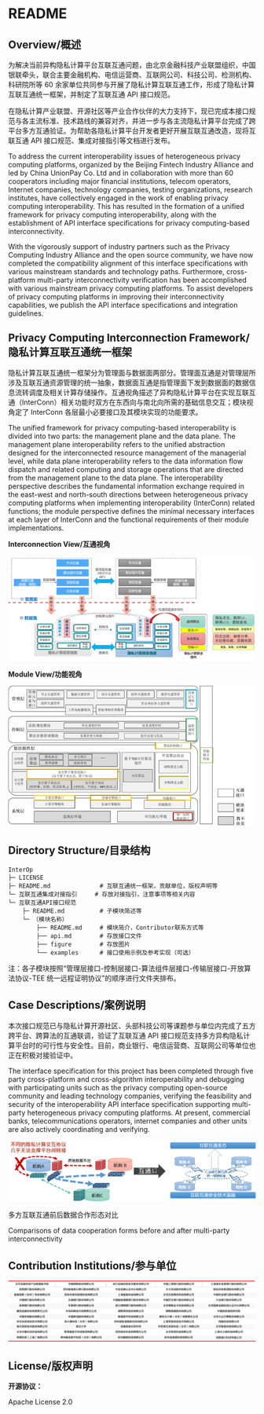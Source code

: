 # README

## Overview/概述

为解决当前异构隐私计算平台互联互通问题，由北京金融科技产业联盟组织，中国银联牵头，联合主要金融机构、电信运营商、互联网公司、科技公司、检测机构、科研院所等 60 余家单位共同参与开展了隐私计算互联互通工作，形成了隐私计算互联互通统一框架，并制定了互联互通 API 接口规范。

在隐私计算产业联盟、开源社区等产业合作伙伴的大力支持下，现已完成本接口规范与各主流标准、技术路线的兼容对齐，并进一步与各主流隐私计算平台完成了跨平台多方互通验证。为帮助各隐私计算平台开发者更好开展互联互通改造，现将互联互通 API 接口规范、集成对接指引等文档进行发布。

To address the current interoperability issues of heterogeneous privacy computing platforms, organized by the Beijing Fintech Industry Alliance and led by China UnionPay Co. Ltd and in collaboration with more than 60 cooperators including major financial institutions, telecom operators, Internet companies, technology companies, testing organizations, research institutes, have collectively engaged in the work of enabling privacy computing interoperability. This has resulted in the formation of a unified framework for privacy computing interoperability, along with the establishment of API interface specifications for privacy computing-based interconnectivity.

With the vigorously support of industry partners such as the Privacy Computing Industry Alliance and the open source community, we have now completed the compatibility alignment of this interface specifications with various mainstream standards and technology paths. Furthermore, cross-platform multi-party interconnectivity verification has been accomplished with various mainstream privacy computing platforms. To assist developers of privacy computing platforms in improving their interconnectivity capabilities, we publish the API interface specifications and integration guidelines.

## Privacy Computing Interconnection Framework/隐私计算互联互通统一框架

隐私计算互联互通统一框架分为管理面与数据面两部分。管理面互通是对管理层所涉及互联互通资源管理的统一抽象，数据面互通是指管理面下发到数据面的数据信息流转调度及相关计算存储操作。互通视角描述了异构隐私计算平台在实现互联互通（InterConn）相关功能时双方在东西向与南北向所需的基础信息交互；模块视角定了 InterConn 各层最小必要接口及其模块实现的功能要求。

The unified framework for privacy computing-based interoperability is divided into two parts: the management plane and the data plane. The management plane interoperability refers to the unified abstraction designed for the interconnected resource management of the managerial level, while data plane interoperability refers to the data information flow dispatch and related computing and storage operations that are directed from the management plane to the data plane. The interoperability perspective describes the fundamental information exchange required in the east-west and north-south directions between heterogeneous privacy computing platforms when implementing interoperability (InterConn) related functions; the module perspective defines the minimal necessary interfaces at each layer of InterConn and the functional requirements of their module implementations.

**Interconnection View/互通视角**

<div align="center">
    <img src="./互联互通集成对接指引/figure/互通视角.png">
</div>

**Module View/功能视角**

<div align="center">
    <img src="./互联互通集成对接指引/figure/功能视角.png">
</div>

## Directory Structure/目录结构

```
InterOp
├─ LICENSE
├─ README.md              # 互联互通统一框架，贡献单位，版权声明等                  
└─ 互联互通集成对接指引     # 存放对接指引，注意事项等相关内容
└─ 互联互通API接口规范
    ├─ README.md          # 子模块简述等  
    └─ （模块名称）
        ├── README.md     # 模块简介，Contributor联系方式等                     
        ├── api.md        # 存放接口文件
        ├── figure        # 存放图片
        └── examples      # 接口使用示例及参考实现（可选）
```

注：各子模块按照“管理层接口-控制层接口-算法组件层接口-传输层接口-开放算法协议-TEE 统一远程证明协议”的顺序进行文件夹排布。

## Case Descriptions/案例说明

本次接口规范已与隐私计算开源社区、头部科技公司等课题参与单位内完成了五方跨平台、跨算法的互通联调，验证了互联互通 API 接口规范支持多方异构隐私计算平台时的可行性与安全性。目前，商业银行、电信运营商、互联网公司等单位也正在积极对接验证中。

The interface specification for this project has been completed through five party cross-platform and cross-algorithm interoperability and debugging with participating units such as the privacy computing open-source community and leading technology companies, verifying the feasibility and security of the interoperability API interface specification supporting multi-party heterogeneous privacy computing platforms. At present, commercial banks, telecommunications operators, internet companies and other units are also actively coordinating and verifying.

<div align="center">
    <img src="./互联互通集成对接指引/figure/案例说明.png">
</div>

多方互联互通前后数据合作形态对比

Comparisons of data cooperation forms before and after multi-party interconnectivity

## Contribution Institutions/参与单位

<div align="center">
    <img src="./互联互通集成对接指引/figure/参与单位.png">
</div>

## License/版权声明

**开源协议：**

Apache License 2.0
